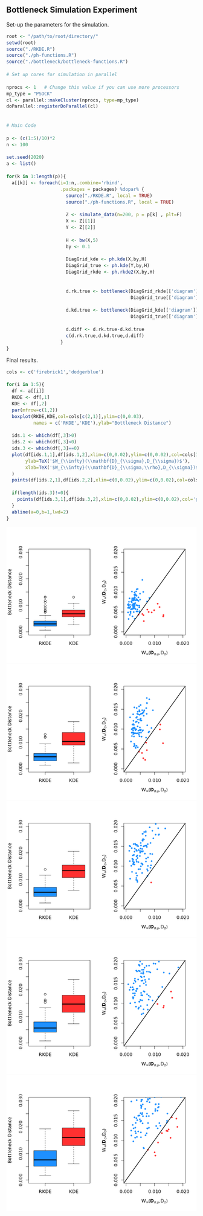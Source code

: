 Bottleneck Simulation Experiment
--------------------------------

Set-up the parameters for the simulation.

``` r
root <- "/path/to/root/directory/"
setwd(root)
source("./RKDE.R")
source("./ph-functions.R")
source("./bottleneck/bottleneck-functions.R")

# Set up cores for simulation in parallel

nprocs <- 1   # Change this value if you can use more processors
mp_type = "PSOCK"
cl <- parallel::makeCluster(nprocs, type=mp_type)
doParallel::registerDoParallel(cl)


# Main Code

p <- (c(1:5)/10)*2
n <- 100

set.seed(2020)
a <- list()

for(k in 1:length(p)){
  a[[k]] <- foreach(i=1:n,.combine='rbind',
                    .packages = packages) %dopar% {
                      source("./RKDE.R", local = TRUE)
                      source("./ph-functions.R", local = TRUE)
                      
                      Z <- simulate_data(n=200, p = p[k] , plt=F)
                      X <- Z[[1]]
                      Y <- Z[[2]]
                      
                      H <- bw(X,5)
                      by <- 0.1
                      
                      DiagGrid_kde <- ph.kde(X,by,H)
                      DiagGrid_true <- ph.kde(Y,by,H)
                      DiagGrid_rkde <- ph.rkde2(X,by,H)
                      
                      
                      d.rk.true <- bottleneck(DiagGrid_rkde[['diagram']],
                                              DiagGrid_true[['diagram']])
                      
                      d.kd.true <- bottleneck(DiagGrid_kde[['diagram']],
                                              DiagGrid_true[['diagram']])
                      
                      d.diff <- d.rk.true-d.kd.true
                      c(d.rk.true,d.kd.true,d.diff)
                    }
}
```

Final results.

``` r
cols <- c('firebrick1','dodgerblue')

for(i in 1:5){
  df <- a[[i]]
  RKDE <- df[,1]
  KDE <- df[,2]
  par(mfrow=c(1,2))
  boxplot(RKDE,KDE,col=cols[c(2,1)],ylim=c(0,0.03),
          names = c('RKDE','KDE'),ylab="Bottleneck Distance")
  
  ids.1 <- which(df[,3]>0)
  ids.2 <- which(df[,3]<0)
  ids.3 <- which(df[,3]==0)
  plot(df[ids.1,1],df[ids.1,2],xlim=c(0,0.02),ylim=c(0,0.02),col=cols[1],pch=20,
       ylab=TeX('$W_{\\infty}(\\mathbf{D}_{\\sigma},D_{\\sigma})$'),
       xlab=TeX('$W_{\\infty}(\\mathbf{D}_{\\sigma,\\rho},D_{\\sigma})$')
  )
  points(df[ids.2,1],df[ids.2,2],xlim=c(0,0.02),ylim=c(0,0.02),col=cols[2],pch=20)
  
  if(length(ids.3)!=0){
    points(df[ids.3,1],df[ids.3,2],xlim=c(0,0.02),ylim=c(0,0.02),col='green',pch=20)
  }
  abline(a=0,b=1,lwd=2)
}
```

![](README_files/figure-markdown_github/unnamed-chunk-3-1.png)![](README_files/figure-markdown_github/unnamed-chunk-3-2.png)![](README_files/figure-markdown_github/unnamed-chunk-3-3.png)![](README_files/figure-markdown_github/unnamed-chunk-3-4.png)![](README_files/figure-markdown_github/unnamed-chunk-3-5.png)

